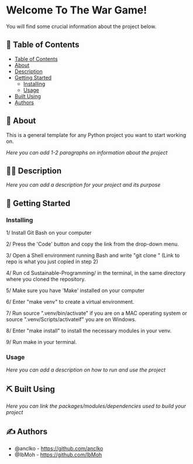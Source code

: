 <h1 align="left">Welcome To The War Game!</h1>

<p align="left">
  You will find some crucial information about the project below.
  <br> 
</p>

## 📝 Table of Contents

- [Table of Contents](#-table-of-contents)
- [About ](#-about-)
- [Description ](#-description-)
- [Getting Started ](#-getting-started-)
  - [Installing](#installing)
  - [Usage](#usage)
- [Built Using ](#️-built-using-)
- [Authors ](#️-authors-)

## 🧐 About <a name = "about"></a>

This is a general template for any Python project you want to start working on.

*Here you can add 1-2 paragraphs on information about the project*

## 👨‍💻 Description <a name = "description"></a>

*Here you can add a description for your project and its purpose*

## 🏁 Getting Started <a name = "getting_started"></a>

### Installing

1/ Install Git Bash on your computer

2/ Press the 'Code' button and copy the link from the drop-down menu.

3/ Open a Shell environment running Bash and write "git clone <link-to-repo>" (Link to repo is what you just copied in step 2)
  
4/ Run cd Sustainable-Programming/ in the terminal, in the same directory where you cloned the repository.
  
5/ Make sure you have 'Make' installed on your computer
  
6/ Enter "make venv" to create a virtual environment.
  
7/ Run source ".venv/bin/activate" if you are on a MAC operating system or source ".venv/Scripts/activateif" you are on Windows.
  
8/ Enter "make install" to install the necessary modules in your venv.
  
9/ Run make in your terminal.

### Usage

*Here you can add a description on how to run and use the project*


## ⛏️ Built Using <a name = "built_using"></a>

*Here you can link the packages/modules/dependencies used to build your project*

## ✍️ Authors <a name = "authors"></a>

- @anclko - https://github.com/anclko
- @IbMoh - https://github.com/IbMoh


